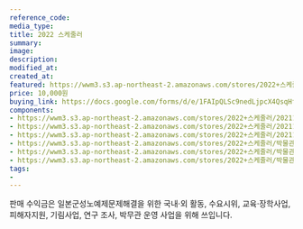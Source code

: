 ```yaml
---
reference_code:
media_type:
title: 2022 스케줄러
summary:
image:
description:
modified_at:
created_at:
featured: https://wwm3.s3.ap-northeast-2.amazonaws.com/stores/2022+스케줄러/박물관+다이어리.jpg
price: 10,000원
buying_link: https://docs.google.com/forms/d/e/1FAIpQLSc9nedLjpcX4QsqHfsDClSUvnY_z8JjKZMrkfDJmnqozNUliA/viewform
components:
- https://wwm3.s3.ap-northeast-2.amazonaws.com/stores/2022+스케줄러/20211022-플래너_내지컬러_32P_인쇄+(2)_12.jpg
- https://wwm3.s3.ap-northeast-2.amazonaws.com/stores/2022+스케줄러/20211022-플래너_내지컬러_32P_인쇄+(2)_13.jpg- https://wwm3.s3.ap-northeast-2.amazonaws.com/stores/2022+스케줄러/20211022-플래너_내지컬러_32P_인쇄+(2)_2.jpg
- https://wwm3.s3.ap-northeast-2.amazonaws.com/stores/2022+스케줄러/20211022-플래너_내지컬러_32P_인쇄+(2)_32.jpg
- https://wwm3.s3.ap-northeast-2.amazonaws.com/stores/2022+스케줄러/박물관+다이어리+2.jpg
- https://wwm3.s3.ap-northeast-2.amazonaws.com/stores/2022+스케줄러/박물관+다이어리+3.jpg
- https://wwm3.s3.ap-northeast-2.amazonaws.com/stores/2022+스케줄러/박물관+다이어리.jpg
tags:
-
---
```

판매 수익금은 일본군성노예제문제해결을 위한 국내·외 활동, 수요시위, 교육·장학사업, 피해자지원, 기림사업, 연구 조사, 박무관 운영 사업을 위해 쓰입니다.
